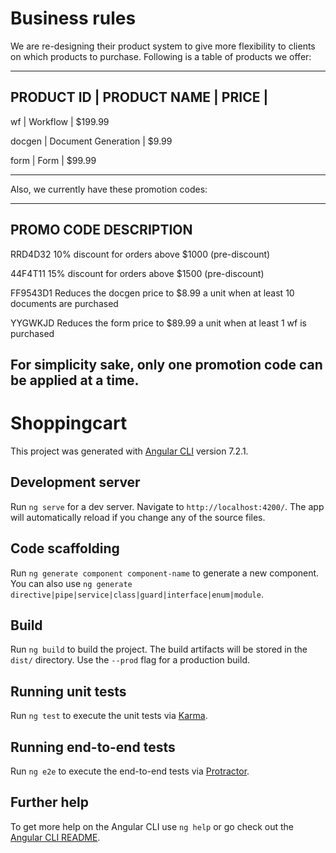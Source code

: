 # Business rules

We are re-designing their product system to give more flexibility to clients on which products to purchase. Following is a table of products we offer:

---------------------------------------------- 
PRODUCT ID	|  PRODUCT NAME	      |    PRICE   |
----------------------------------------------
wf	        | Workflow	          |    $199.99

docgen	    | Document Generation	|    $9.99

form	      | Form	              |    $99.99

----------------------------------------------
 
Also, we currently have these promotion codes:

---------------------------------------------
PROMO         CODE	            DESCRIPTION
---------------------------------------------

RRD4D32	      10%               discount for orders above $1000 (pre-discount)

44F4T11	      15%               discount for orders above $1500 (pre-discount)

FF9543D1	                      Reduces the docgen price to $8.99 a unit when at least 10 documents are purchased

YYGWKJD	                        Reduces the form price to $89.99 a unit when at least 1 wf is purchased


For simplicity sake, only one promotion code can be applied at a time.
---------------------------------------------------------------------------------

# Shoppingcart

This project was generated with [Angular CLI](https://github.com/angular/angular-cli) version 7.2.1.

## Development server

Run `ng serve` for a dev server. Navigate to `http://localhost:4200/`. The app will automatically reload if you change any of the source files.

## Code scaffolding

Run `ng generate component component-name` to generate a new component. You can also use `ng generate directive|pipe|service|class|guard|interface|enum|module`.

## Build

Run `ng build` to build the project. The build artifacts will be stored in the `dist/` directory. Use the `--prod` flag for a production build.

## Running unit tests

Run `ng test` to execute the unit tests via [Karma](https://karma-runner.github.io).

## Running end-to-end tests

Run `ng e2e` to execute the end-to-end tests via [Protractor](http://www.protractortest.org/).

## Further help

To get more help on the Angular CLI use `ng help` or go check out the [Angular CLI README](https://github.com/angular/angular-cli/blob/master/README.md).
